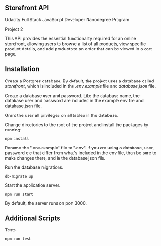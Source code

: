 ## Storefront API

Udacity Full Stack JavaScript Developer Nanodegree Program

Project 2

This API provides the essential functionality required for an online storefront, allowing users to browse a list of all products, view specific product details, and add products to an order that can be viewed in a cart
page.

## Installation

Create a Postgres database. By default, the project uses a database called _storefront_, which is included in the _.env.example_ file and _database.json_ file.

Create a database user and password. Like the database name, the database user and password are included in the example env file and database.json file.

Grant the user all privileges on all tables in the database.

Change directories to the root of the project and install the packages by running:

`npm install`

Rename the ".env.example" file to ".env".
If you are using a database, user, password etc that differ from what's included in the env file, then be sure to make changes there, and in the database.json file.

Run the database migrations.

`db-migrate up`

Start the application server.

`npm run start`

By default, the server runs on port 3000.

## Additional Scripts

Tests

`npm run test`
